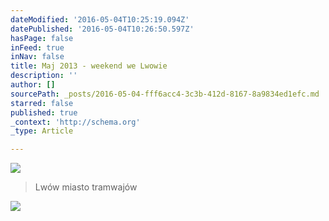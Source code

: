 ```yaml
---
dateModified: '2016-05-04T10:25:19.094Z'
datePublished: '2016-05-04T10:26:50.597Z'
hasPage: false
inFeed: true
inNav: false
title: Maj 2013 - weekend we Lwowie
description: ''
author: []
sourcePath: _posts/2016-05-04-fff6acc4-3c3b-412d-8167-8a9834ed1efc.md
starred: false
published: true
_context: 'http://schema.org'
_type: Article

---
```

![](https://the-grid-user-content.s3-us-west-2.amazonaws.com/00e38453-c594-4823-924e-685611dbd569.jpg)

> Lwów miasto tramwajów

![](https://the-grid-user-content.s3-us-west-2.amazonaws.com/f878d6d4-5aee-41a5-b2e5-0b9b11475202.jpg)
